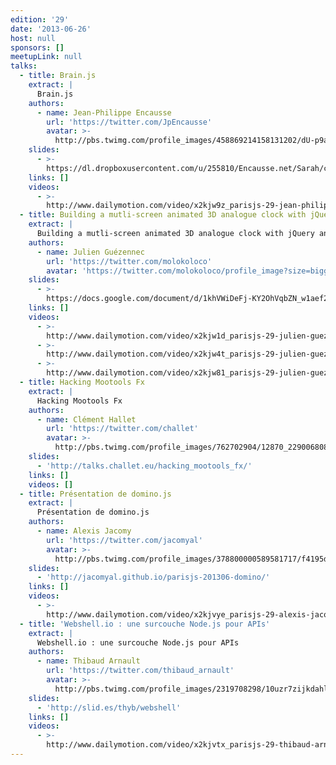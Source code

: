 ```yaml
---
edition: '29'
date: '2013-06-26'
host: null
sponsors: []
meetupLink: null
talks:
  - title: Brain.js
    extract: |
      Brain.js
    authors:
      - name: Jean-Philippe Encausse
        url: 'https://twitter.com/JpEncausse'
        avatar: >-
          http://pbs.twimg.com/profile_images/458869214158131202/dU-p9aEm_bigger.png
    slides:
      - >-
        https://dl.dropboxusercontent.com/u/255810/Encausse.net/Sarah/conf_brainjs_parisjs.pptx
    links: []
    videos:
      - >-
        http://www.dailymotion.com/video/x2kjw9z_parisjs-29-jean-philippe-encausse-brain-js_webcam
  - title: Building a mutli-screen animated 3D analogue clock with jQuery and CSS3
    extract: |
      Building a mutli-screen animated 3D analogue clock with jQuery and CSS3
    authors:
      - name: Julien Guézennec
        url: 'https://twitter.com/molokoloco'
        avatar: 'https://twitter.com/molokoloco/profile_image?size=bigger'
    slides:
      - >-
        https://docs.google.com/document/d/1khVWiDeFj-KY2OhVqbZN_w1aef2iCC0yhhLEdj8p8yY/
    links: []
    videos:
      - >-
        http://www.dailymotion.com/video/x2kjw1d_parisjs-29-julien-guezennec-building-a-mutli-screen-animated-3d-analogue-clock-with-jquery-and-css3_webcam
      - >-
        http://www.dailymotion.com/video/x2kjw4t_parisjs-29-julien-guezennec-building-a-mutli-screen-animated-3d-analogue-clock-with-jquery-and-css3_webcam
      - >-
        http://www.dailymotion.com/video/x2kjw81_parisjs-29-julien-guezennec-building-a-mutli-screen-animated-3d-analogue-clock-with-jquery-and-css3_webcam
  - title: Hacking Mootools Fx
    extract: |
      Hacking Mootools Fx
    authors:
      - name: Clément Hallet
        url: 'https://twitter.com/challet'
        avatar: >-
          http://pbs.twimg.com/profile_images/762702904/12870_229006808135_636953135_4441217_1387053_n_bigger.jpg
    slides:
      - 'http://talks.challet.eu/hacking_mootools_fx/'
    links: []
    videos: []
  - title: Présentation de domino.js
    extract: |
      Présentation de domino.js
    authors:
      - name: Alexis Jacomy
        url: 'https://twitter.com/jacomyal'
        avatar: >-
          http://pbs.twimg.com/profile_images/378800000589581717/f4195db02f86d1fda5a078c5c4f55601_bigger.png
    slides:
      - 'http://jacomyal.github.io/parisjs-201306-domino/'
    links: []
    videos:
      - >-
        http://www.dailymotion.com/video/x2kjvye_parisjs-29-alexis-jacomy-presentation-de-domino-js_webcam
  - title: 'Webshell.io : une surcouche Node.js pour APIs'
    extract: |
      Webshell.io : une surcouche Node.js pour APIs
    authors:
      - name: Thibaud Arnault
        url: 'https://twitter.com/thibaud_arnault'
        avatar: >-
          http://pbs.twimg.com/profile_images/2319708298/10uzr7zijkdahlitqz3q_bigger.jpeg
    slides:
      - 'http://slid.es/thyb/webshell'
    links: []
    videos:
      - >-
        http://www.dailymotion.com/video/x2kjvtx_parisjs-29-thibaud-arnault-webshell-io-une-surcouche-node-js-pour-apis_webcam
---
```


